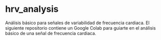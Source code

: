 # hrv_analysis
Análisis básico para señales de variabilidad de frecuencia cardiaca.
El siguiente repositorio contiene un Google Colab para guiarte en el análisis básico de una señal de frecuencia cardiaca.
